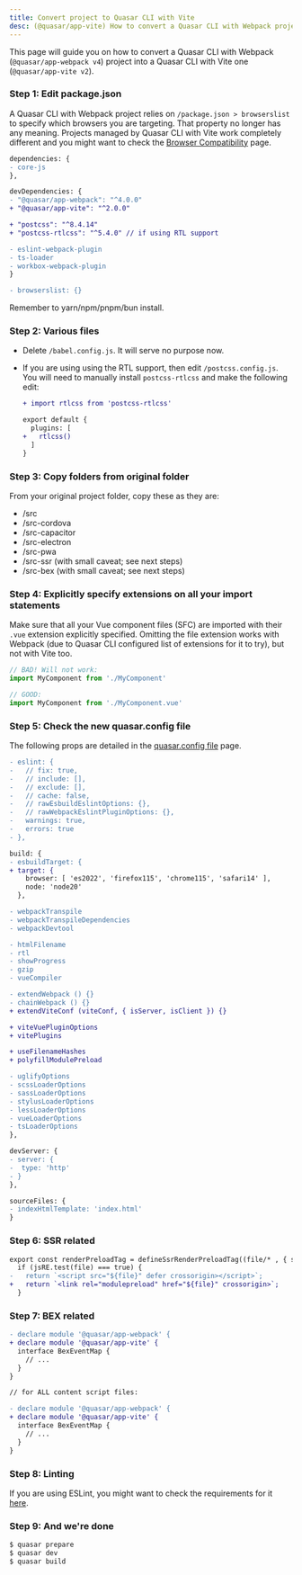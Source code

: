 ```yaml
---
title: Convert project to Quasar CLI with Vite
desc: (@quasar/app-vite) How to convert a Quasar CLI with Webpack project to a Quasar CLI with Vite one.
---
```


This page will guide you on how to convert a Quasar CLI with Webpack (`@quasar/app-webpack v4`) project into a Quasar CLI with Vite one (`@quasar/app-vite v2`).

### Step 1: Edit package.json

A Quasar CLI with Webpack project relies on `/package.json > browserslist` to specify which browsers you are targeting. That property no longer has any meaning. Projects managed by Quasar CLI with Vite work completely different and you might want to check the [Browser Compatibility](/quasar-cli-vite/browser-compatibility) page.

```diff /package.json
dependencies: {
- core-js
},

devDependencies: {
- "@quasar/app-webpack": "^4.0.0"
+ "@quasar/app-vite": "^2.0.0"

+ "postcss": "^8.4.14"
+ "postcss-rtlcss": "^5.4.0" // if using RTL support

- eslint-webpack-plugin
- ts-loader
- workbox-webpack-plugin
}

- browserslist: {}
```

Remember to yarn/npm/pnpm/bun install.

### Step 2: Various files

* Delete `/babel.config.js`. It will serve no purpose now.
* If you are using using the RTL support, then edit `/postcss.config.js`. You will need to manually install `postcss-rtlcss` and make the following edit:

  ```diff /postcss.config.js
  + import rtlcss from 'postcss-rtlcss'

  export default {
    plugins: [
  +   rtlcss()
    ]
  }
  ```

### Step 3: Copy folders from original folder

From your original project folder, copy these as they are:
  * /src
  * /src-cordova
  * /src-capacitor
  * /src-electron
  * /src-pwa
  * /src-ssr (with small caveat; see next steps)
  * /src-bex (with small caveat; see next steps)

### Step 4: Explicitly specify extensions on all your import statements

Make sure that all your Vue component files (SFC) are imported with their `.vue` extension explicitly specified. Omitting the file extension works with Webpack (due to Quasar CLI configured list of extensions for it to try), but not with Vite too.

```js
// BAD! Will not work:
import MyComponent from './MyComponent'

// GOOD:
import MyComponent from './MyComponent.vue'
```

### Step 5: Check the new quasar.config file

The following props are detailed in the [quasar.config file](/quasar-cli-vite/quasar-config-file) page.

```diff
- eslint: {
-   // fix: true,
-   // include: [],
-   // exclude: [],
-   // cache: false,
-   // rawEsbuildEslintOptions: {},
-   // rawWebpackEslintPluginOptions: {},
-   warnings: true,
-   errors: true
- },

build: {
- esbuildTarget: {
+ target: {
    browser: [ 'es2022', 'firefox115', 'chrome115', 'safari14' ],
    node: 'node20'
  },

- webpackTranspile
- webpackTranspileDependencies
- webpackDevtool

- htmlFilename
- rtl
- showProgress
- gzip
- vueCompiler

- extendWebpack () {}
- chainWebpack () {}
+ extendViteConf (viteConf, { isServer, isClient }) {}

+ viteVuePluginOptions
+ vitePlugins

+ useFilenameHashes
+ polyfillModulePreload

- uglifyOptions
- scssLoaderOptions
- sassLoaderOptions
- stylusLoaderOptions
- lessLoaderOptions
- vueLoaderOptions
- tsLoaderOptions
},

devServer: {
- server: {
-  type: 'http'
- }
},

sourceFiles: {
- indexHtmlTemplate: 'index.html'
}
```

### Step 6: SSR related

```diff /src-ssr/server.js
export const renderPreloadTag = defineSsrRenderPreloadTag((file/* , { ssrContext } */) => {
  if (jsRE.test(file) === true) {
-   return `<script src="${file}" defer crossorigin></script>`;
+   return `<link rel="modulepreload" href="${file}" crossorigin>`;
  }
```

### Step 7: BEX related

```diff /src-bex/background.js
- declare module '@quasar/app-webpack' {
+ declare module '@quasar/app-vite' {
  interface BexEventMap {
    // ...
  }
}
```

```diff /src-bex/my-content-script.js
// for ALL content script files:

- declare module '@quasar/app-webpack' {
+ declare module '@quasar/app-vite' {
  interface BexEventMap {
    // ...
  }
}
```

### Step 8: Linting

If you are using ESLint, you might want to check the requirements for it [here](/quasar-cli-vite/linter).

### Step 9: And we're done

```bash
$ quasar prepare
$ quasar dev
$ quasar build
```
